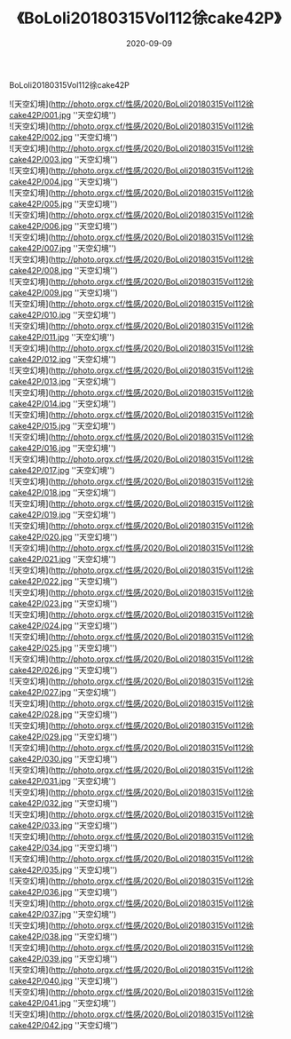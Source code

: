﻿---
layout: post
title: 《BoLoli20180315Vol112徐cake42P》
date: 2020-09-09
img: http://photo.orgx.cf/性感/2020/BoLoli20180315Vol112徐cake42P/000.jpg
tags: [美女,性感,泳衣]
---

BoLoli20180315Vol112徐cake42P



![天空幻境](http://photo.orgx.cf/性感/2020/BoLoli20180315Vol112徐cake42P/001.jpg ''天空幻境'')<br>
![天空幻境](http://photo.orgx.cf/性感/2020/BoLoli20180315Vol112徐cake42P/002.jpg ''天空幻境'')<br>
![天空幻境](http://photo.orgx.cf/性感/2020/BoLoli20180315Vol112徐cake42P/003.jpg ''天空幻境'')<br>
![天空幻境](http://photo.orgx.cf/性感/2020/BoLoli20180315Vol112徐cake42P/004.jpg ''天空幻境'')<br>
![天空幻境](http://photo.orgx.cf/性感/2020/BoLoli20180315Vol112徐cake42P/005.jpg ''天空幻境'')<br>
![天空幻境](http://photo.orgx.cf/性感/2020/BoLoli20180315Vol112徐cake42P/006.jpg ''天空幻境'')<br>
![天空幻境](http://photo.orgx.cf/性感/2020/BoLoli20180315Vol112徐cake42P/007.jpg ''天空幻境'')<br>
![天空幻境](http://photo.orgx.cf/性感/2020/BoLoli20180315Vol112徐cake42P/008.jpg ''天空幻境'')<br>
![天空幻境](http://photo.orgx.cf/性感/2020/BoLoli20180315Vol112徐cake42P/009.jpg ''天空幻境'')<br>
![天空幻境](http://photo.orgx.cf/性感/2020/BoLoli20180315Vol112徐cake42P/010.jpg ''天空幻境'')<br>
![天空幻境](http://photo.orgx.cf/性感/2020/BoLoli20180315Vol112徐cake42P/011.jpg ''天空幻境'')<br>
![天空幻境](http://photo.orgx.cf/性感/2020/BoLoli20180315Vol112徐cake42P/012.jpg ''天空幻境'')<br>
![天空幻境](http://photo.orgx.cf/性感/2020/BoLoli20180315Vol112徐cake42P/013.jpg ''天空幻境'')<br>
![天空幻境](http://photo.orgx.cf/性感/2020/BoLoli20180315Vol112徐cake42P/014.jpg ''天空幻境'')<br>
![天空幻境](http://photo.orgx.cf/性感/2020/BoLoli20180315Vol112徐cake42P/015.jpg ''天空幻境'')<br>
![天空幻境](http://photo.orgx.cf/性感/2020/BoLoli20180315Vol112徐cake42P/016.jpg ''天空幻境'')<br>
![天空幻境](http://photo.orgx.cf/性感/2020/BoLoli20180315Vol112徐cake42P/017.jpg ''天空幻境'')<br>
![天空幻境](http://photo.orgx.cf/性感/2020/BoLoli20180315Vol112徐cake42P/018.jpg ''天空幻境'')<br>
![天空幻境](http://photo.orgx.cf/性感/2020/BoLoli20180315Vol112徐cake42P/019.jpg ''天空幻境'')<br>
![天空幻境](http://photo.orgx.cf/性感/2020/BoLoli20180315Vol112徐cake42P/020.jpg ''天空幻境'')<br>
![天空幻境](http://photo.orgx.cf/性感/2020/BoLoli20180315Vol112徐cake42P/021.jpg ''天空幻境'')<br>
![天空幻境](http://photo.orgx.cf/性感/2020/BoLoli20180315Vol112徐cake42P/022.jpg ''天空幻境'')<br>
![天空幻境](http://photo.orgx.cf/性感/2020/BoLoli20180315Vol112徐cake42P/023.jpg ''天空幻境'')<br>
![天空幻境](http://photo.orgx.cf/性感/2020/BoLoli20180315Vol112徐cake42P/024.jpg ''天空幻境'')<br>
![天空幻境](http://photo.orgx.cf/性感/2020/BoLoli20180315Vol112徐cake42P/025.jpg ''天空幻境'')<br>
![天空幻境](http://photo.orgx.cf/性感/2020/BoLoli20180315Vol112徐cake42P/026.jpg ''天空幻境'')<br>
![天空幻境](http://photo.orgx.cf/性感/2020/BoLoli20180315Vol112徐cake42P/027.jpg ''天空幻境'')<br>
![天空幻境](http://photo.orgx.cf/性感/2020/BoLoli20180315Vol112徐cake42P/028.jpg ''天空幻境'')<br>
![天空幻境](http://photo.orgx.cf/性感/2020/BoLoli20180315Vol112徐cake42P/029.jpg ''天空幻境'')<br>
![天空幻境](http://photo.orgx.cf/性感/2020/BoLoli20180315Vol112徐cake42P/030.jpg ''天空幻境'')<br>
![天空幻境](http://photo.orgx.cf/性感/2020/BoLoli20180315Vol112徐cake42P/031.jpg ''天空幻境'')<br>
![天空幻境](http://photo.orgx.cf/性感/2020/BoLoli20180315Vol112徐cake42P/032.jpg ''天空幻境'')<br>
![天空幻境](http://photo.orgx.cf/性感/2020/BoLoli20180315Vol112徐cake42P/033.jpg ''天空幻境'')<br>
![天空幻境](http://photo.orgx.cf/性感/2020/BoLoli20180315Vol112徐cake42P/034.jpg ''天空幻境'')<br>
![天空幻境](http://photo.orgx.cf/性感/2020/BoLoli20180315Vol112徐cake42P/035.jpg ''天空幻境'')<br>
![天空幻境](http://photo.orgx.cf/性感/2020/BoLoli20180315Vol112徐cake42P/036.jpg ''天空幻境'')<br>
![天空幻境](http://photo.orgx.cf/性感/2020/BoLoli20180315Vol112徐cake42P/037.jpg ''天空幻境'')<br>
![天空幻境](http://photo.orgx.cf/性感/2020/BoLoli20180315Vol112徐cake42P/038.jpg ''天空幻境'')<br>
![天空幻境](http://photo.orgx.cf/性感/2020/BoLoli20180315Vol112徐cake42P/039.jpg ''天空幻境'')<br>
![天空幻境](http://photo.orgx.cf/性感/2020/BoLoli20180315Vol112徐cake42P/040.jpg ''天空幻境'')<br>
![天空幻境](http://photo.orgx.cf/性感/2020/BoLoli20180315Vol112徐cake42P/041.jpg ''天空幻境'')<br>
![天空幻境](http://photo.orgx.cf/性感/2020/BoLoli20180315Vol112徐cake42P/042.jpg ''天空幻境'')<br>